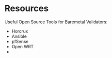 # Resources

Useful Open Source Tools for Baremetal Validators:

* Horcrux
* Ansible
* pfSense
* Open WRT
*
